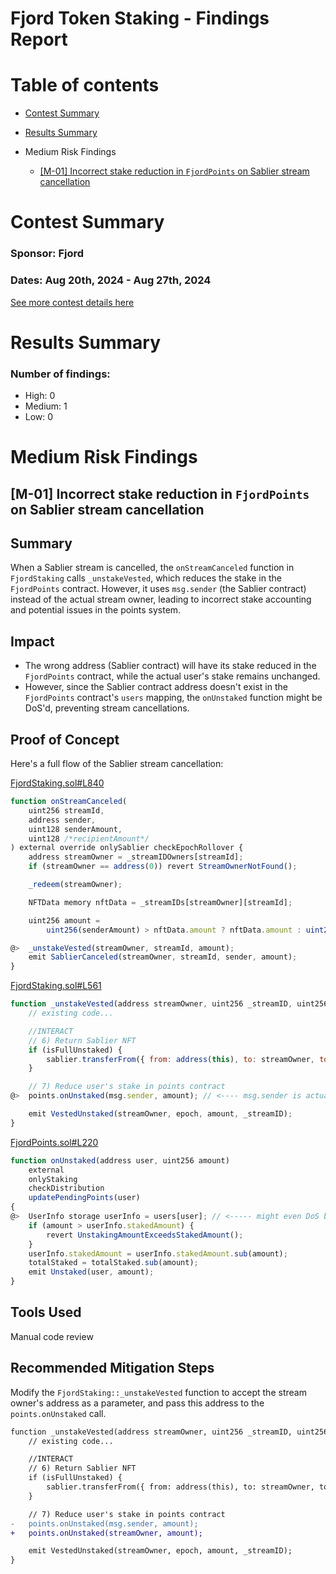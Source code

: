 # Fjord Token Staking - Findings Report

# Table of contents

- [Contest Summary](#contest-summary)
- [Results Summary](#results-summary)

- Medium Risk Findings
  - [[M-01] Incorrect stake reduction in `FjordPoints` on Sablier stream cancellation](#M-01)

# <a id='contest-summary'></a>Contest Summary

### Sponsor: Fjord

### Dates: Aug 20th, 2024 - Aug 27th, 2024

[See more contest details here](https://codehawks.cyfrin.io/c/2024-08-fjord)

# <a id='results-summary'></a>Results Summary

### Number of findings:

- High: 0
- Medium: 1
- Low: 0

# Medium Risk Findings

## <a id='M-01'></a>[M-01] Incorrect stake reduction in `FjordPoints` on Sablier stream cancellation

## Summary

When a Sablier stream is cancelled, the `onStreamCanceled` function in `FjordStaking` calls `_unstakeVested`, which reduces the stake in the `FjordPoints` contract. However, it uses `msg.sender` (the Sablier contract) instead of the actual stream owner, leading to incorrect stake accounting and potential issues in the points system.

## Impact

- The wrong address (Sablier contract) will have its stake reduced in the `FjordPoints` contract, while the actual user's stake remains unchanged.
- However, since the Sablier contract address doesn't exist in the `FjordPoints` contract's `users` mapping, the `onUnstaked` function might be DoS'd, preventing stream cancellations.

## Proof of Concept

Here's a full flow of the Sablier stream cancellation:

[FjordStaking.sol#L840](https://github.com/Cyfrin/2024-08-fjord/blob/main/src/FjordStaking.sol#L840)

```javascript
function onStreamCanceled(
    uint256 streamId,
    address sender,
    uint128 senderAmount,
    uint128 /*recipientAmount*/
) external override onlySablier checkEpochRollover {
    address streamOwner = _streamIDOwners[streamId];
    if (streamOwner == address(0)) revert StreamOwnerNotFound();

    _redeem(streamOwner);

    NFTData memory nftData = _streamIDs[streamOwner][streamId];

    uint256 amount =
        uint256(senderAmount) > nftData.amount ? nftData.amount : uint256(senderAmount);

@>  _unstakeVested(streamOwner, streamId, amount);
    emit SablierCanceled(streamOwner, streamId, sender, amount);
}
```

[FjordStaking.sol#L561](https://github.com/Cyfrin/2024-08-fjord/blob/main/src/FjordStaking.sol#L561)

```javascript
function _unstakeVested(address streamOwner, uint256 _streamID, uint256 amount) internal {
    // existing code...

    //INTERACT
    // 6) Return Sablier NFT
    if (isFullUnstaked) {
        sablier.transferFrom({ from: address(this), to: streamOwner, tokenId: _streamID });
    }

    // 7) Reduce user's stake in points contract
@>  points.onUnstaked(msg.sender, amount); // <---- msg.sender is actually Sablier

    emit VestedUnstaked(streamOwner, epoch, amount, _streamID);
}
```

[FjordPoints.sol#L220](https://github.com/Cyfrin/2024-08-fjord/blob/main/src/FjordPoints.sol#L220)

```javascript
function onUnstaked(address user, uint256 amount)
    external
    onlyStaking
    checkDistribution
    updatePendingPoints(user)
{
@>  UserInfo storage userInfo = users[user]; // <----- might even DoS because Sablier's sender doesn't exist here
    if (amount > userInfo.stakedAmount) {
        revert UnstakingAmountExceedsStakedAmount();
    }
    userInfo.stakedAmount = userInfo.stakedAmount.sub(amount);
    totalStaked = totalStaked.sub(amount);
    emit Unstaked(user, amount);
}
```

## Tools Used

Manual code review

## Recommended Mitigation Steps

Modify the `FjordStaking::_unstakeVested` function to accept the stream owner's address as a parameter, and pass this address to the `points.onUnstaked` call.

```diff
function _unstakeVested(address streamOwner, uint256 _streamID, uint256 amount) internal {
    // existing code...

    //INTERACT
    // 6) Return Sablier NFT
    if (isFullUnstaked) {
        sablier.transferFrom({ from: address(this), to: streamOwner, tokenId: _streamID });
    }

    // 7) Reduce user's stake in points contract
-   points.onUnstaked(msg.sender, amount);
+   points.onUnstaked(streamOwner, amount);

    emit VestedUnstaked(streamOwner, epoch, amount, _streamID);
}
```
